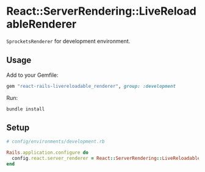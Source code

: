 # React::ServerRendering::LiveReloadableRenderer

`SprocketsRenderer` for development environment.

## Usage

Add to your Gemfile:

```rb
gem "react-rails-livereloadable_renderer", group: :development
```

Run:

```
bundle install
```

## Setup

```rb
# config/environments/development.rb

Rails.application.configure do
  config.react.server_renderer = React::ServerRendering::LiveReloadableRenderer
end
```
